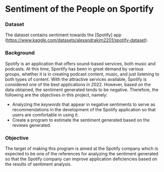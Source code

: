 # **Sentiment of the People on Sportify**  

### **Dataset**  
The dataset contains sentiment towards the [Spotify] app (https://www.kaggle.com/datasets/alexandrakim2201/spotify-dataset).  

### **Background**  
Spotify is an application that offers sound-based services, both music and podcasts. At this time, Sportify has been in great demand by various groups, whether it is in creating podcast content, music, and just listening to both types of content. With the attractive services available, Spotify is considered one of the best applications in 2022. However, based on the data obtained, the sentiment generated tends to be negative. Therefore, the following are the objectives in this project, namely:
- Analyzing the *keywords* that appear in negative sentiments to serve as recommendations in the development of the Spotify application so that users are comfortable in using it.
- Create a program to estimate the sentiment generated based on the reviews generated.

### **Objective**
The target of making this program is aimed at the Spotify company which is expected to be one of the references for analyzing the sentiment generated so that the Spotify company can improve application deficiencies based on the results of sentiment analysis.


